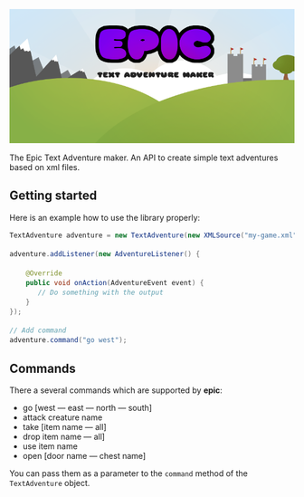 ![logo](epic.png)

The Epic Text Adventure maker. An API to create simple text adventures based on xml files.

## Getting started

Here is an example how to use the library properly:

```java
TextAdventure adventure = new TextAdventure(new XMLSource("my-game.xml"));

adventure.addListener(new AdventureListener() {

    @Override
    public void onAction(AdventureEvent event) {
       // Do something with the output
    }
});

// Add command
adventure.command("go west");
```

## Commands

There a several commands which are supported by **epic**:

* go [west — east — north — south]
* attack creature name
* take [item name — all]
* drop item name — all]
* use item name
* open [door name — chest name]

You can pass them as a parameter to the ```command``` method of the ```TextAdventure``` object.



